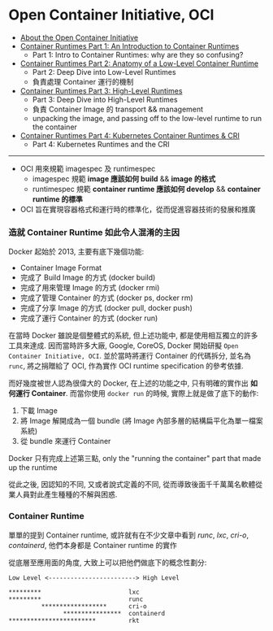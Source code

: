# Open Container Initiative, OCI

- [About the Open Container Initiative](https://opencontainers.org/about/overview/)
- [Container Runtimes Part 1: An Introduction to Container Runtimes](https://www.ianlewis.org/en/container-runtimes-part-1-introduction-container-r)
  - Part 1: Intro to Container Runtimes: why are they so confusing?
- [Container Runtimes Part 2: Anatomy of a Low-Level Container Runtime](https://www.ianlewis.org/en/container-runtimes-part-2-anatomy-low-level-contai)
  - Part 2: Deep Dive into Low-Level Runtimes
  - 負責處理 Container 運行的機制
- [Container Runtimes Part 3: High-Level Runtimes](https://www.ianlewis.org/en/container-runtimes-part-3-high-level-runtimes)
  - Part 3: Deep Dive into High-Level Runtimes
  - 負責 Container Image 的 transport && management
  - unpacking the image, and passing off to the low-level runtime to run the container
- [Container Runtimes Part 4: Kubernetes Container Runtimes & CRI](https://www.ianlewis.org/en/container-runtimes-part-4-kubernetes-container-run)
  - Part 4: Kubernetes Runtimes and the CRI

---

- OCI 用來規範 imagespec 及 runtimespec
  - imagespec 規範 **image 應該如何 build** && **image 的格式**
  - runtimespec 規範 **container runtime 應該如何 develop** && **container runtime 的標準**
- OCI 旨在實現容器格式和運行時的標準化，從而促進容器技術的發展和推廣

### 造就 Container Runtime 如此令人混淆的主因

Docker 起始於 2013, 主要有底下幾個功能:

- Container Image Format
- 完成了 Build Image 的方式 (docker build)
- 完成了用來管理 Image 的方式 (docker rmi)
- 完成了管理 Container 的方式 (docker ps, docker rm)
- 完成了分享 Image 的方式 (docker pull, docker push)
- 完成了運行 Container 的方式 (docker run)

在當時 Docker 雖說是個整體式的系統, 但上述功能中, 都是使用相互獨立的許多工具來達成. 因而當時許多大廠, Google, CoreOS, Docker 開始研擬 `Open Container Initiative, OCI`. 並於當時將運行 Container 的代碼拆分, 並名為 `runc`, 將之捐贈給了 OCI, 作為實作 OCI runtime specification 的參考依據.

而好幾度被世人認為很偉大的 Docker, 在上述的功能之中, 只有明確的實作出 **如何運行 Container**. 而當你使用 `docker run` 的時候, 實際上就是做了底下的動作:

1. 下載 Image
2. 將 Image 解開成為一個 bundle (將 Image 內部多層的結構扁平化為單一檔案系統)
3. 從 bundle 來運行 Container

Docker 只有完成上述第三點, only the "running the container" part that made up the runtime

從此之後, 因認知的不同, 又或者說式定義的不同, 從而導致後面千千萬萬名軟體從業人員對此產生種種的不解與困惑.

### Container Runtime

單單的提到 Container runtime, 或許就有在不少文章中看到 _runc_, _lxc_, _cri-o_, _containerd_, 他們本身都是 Container runtime 的實作

從底層至應用面的角度, 大致上可以把他們做底下的概念性劃分:

```
Low Level <------------------------> High Level

*********                        lxc
*********                        runc
         ******************      cri-o
               ****************  containerd
************************         rkt
```
